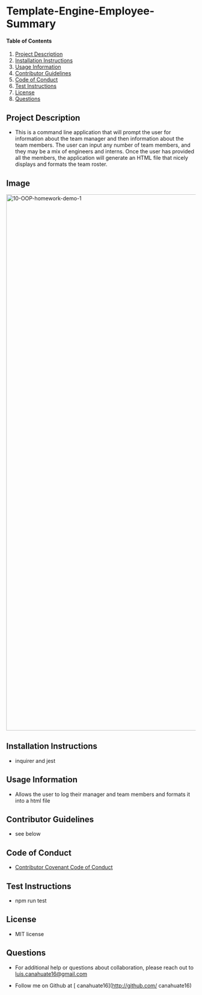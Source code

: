 # Template-Engine-Employee-Summary
    
#### Table of Contents
1. [Project Description](#project-description)
2. [Installation Instructions](#installation-instructions)
3. [Usage Information](#usage-information)
4. [Contributor Guidelines](#contributor-guidelines)
5. [Code of Conduct](#code-of-conduct)
6. [Test Instructions](#test-instructions)
7. [License](#license)
8. [Questions](#questions)


## Project Description
* This is a command line application that will prompt the user for information about the team manager and then information about the team members. The user can input any number of team members, and they may be a mix of engineers and interns. Once the user has provided all the members, the application will generate an HTML file that nicely displays and formats the team roster.

## Image
<img width="1427" alt="10-OOP-homework-demo-1" src="https://user-images.githubusercontent.com/15930792/98199822-249f2980-1efa-11eb-8a01-5ed2f2faf3c2.png">

## Installation Instructions
* inquirer and jest

## Usage Information
* Allows the user to log their manager and team members and formats it into a html file

## Contributor Guidelines
* see below

## Code of Conduct
* [Contributor Covenant Code of Conduct](https://www.contributor-covenant.org/version/2/0/code_of_conduct/code_of_conduct.md)

## Test Instructions
* npm run test

## License
* MIT license

## Questions
* For additional help or questions about collaboration, please reach out to luis.canahuate16@gmail.com

* Follow me on Github at [ canahuate16](http://github.com/ canahuate16)
